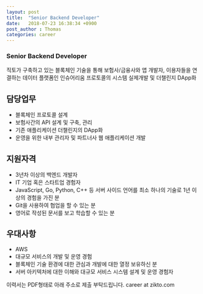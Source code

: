 ```yaml
---
layout: post
title:  "Senior Backend Developer"
date:   2018-07-23 16:38:34 +0900
post_author : Thomas
categories: career
---
```

### Senior Backend Developer

직토가 구축하고 있는 블록체인 기술을 통해 보험사/금융사와 앱 개발자, 이용자들을 연결하는 데이터 플랫폼인 인슈어리움 프로토콜의 시스템 실제개발 및 더챌린지 DApp화


## 담당업무
- 블록체인 프로토콜 설계
- 보험사간의 API 설계 및 구축, 관리
- 기존 애플리케이션 더챌린지의 DApp화
- 운영을 위한 내부 관리자 및 파트너사 웹 애플리케이션 개발

## 지원자격
- 3년차 이상의 백엔드 개발자
- IT 기업 혹은 스타트업 경험자
- JavaScript, Go, Python, C++ 등 서버 사이드 언어를 최소 하나의 기술로 1년 이상의 경험을 가진 분
- Git을 사용하여 협업을 할 수 있는 분
- 영어로 작성된 문서를 보고 학습할 수 있는 분

## 우대사항
- AWS
- 대규모 서비스의 개발 및 운영 경험
- 블록체인 기술 환경에 대한 관심과 개발에 대한 열정 보유하신 분
- 서버 아키텍처에 대한 이해와 대규모 서비스 시스템 설계 및 운영 경험자


이력서는 PDF형태로 아래 주소로 제출 부탁드립니다.
career at zikto.com
